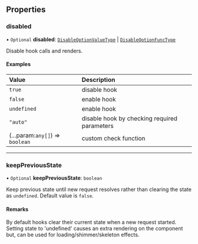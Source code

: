 
## Properties

### disabled

• `Optional` **disabled**: [`DisableOptionValueType`](../Types/DisableOptionType.md#disableoptionvaluetype) \| [`DisableOptionFuncType`](../Types/DisableOptionType.md#disableoptionfunctype)

Disable hook calls and renders.

#### Examples

|  Value | Description |
| :------ | :------ |
| `true` | disable hook |
| `false` | enable hook  |
| `undefined` | enable hook  |
| `"auto"` | disable hook by checking required parameters |
|(...param:`any[]`) => `boolean`|custom check function |

___

### keepPreviousState

• `Optional` **keepPreviousState**: `boolean`

Keep previous state until new request resolves rather than clearing the state as `undefined`. Default value is `false`.

#### Remarks
By default hooks clear their current state when a new request started.
Setting state to 'undefined' causes an extra rendering on the component but,
can be used for loading/shimmer/skeleton effects.
